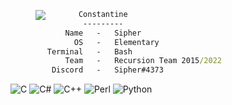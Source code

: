 >
><img align="left" src="https://cdn.discordapp.com/attachments/969537784803106827/1090891910350123089/aesthetic-anime_1.gif" />
>     
```bat
       Constantine
        ---------
    Name   -   Sipher
      OS   -   Elementary
Terminal   -   Bash
    Team   -   Recursion Team 2015/2022
 Discord   -   Sipher#4373
```

![C](https://img.shields.io/badge/c-%2300599C.svg?style=plastic&logo=c&logoColor=white) ![C#](https://img.shields.io/badge/c%23-%23239120.svg?style=plastic&logo=c-sharp&logoColor=white) ![C++](https://img.shields.io/badge/c++-%2300599C.svg?style=plastic&logo=c%2B%2B&logoColor=white) ![Perl](https://img.shields.io/badge/perl-%2339457E.svg?style=plastic&logo=perl&logoColor=white) ![Python](https://img.shields.io/badge/python-3670A0?style=plastic&logo=python&logoColor=ffdd54)
